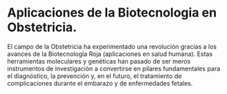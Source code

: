 # Aplicaciones de la Biotecnologia en Obstetricia.
El campo de la Obstetricia ha experimentado una revolución gracias a los avances de la Biotecnología Roja (aplicaciones en salud humana). Estas herramientas moleculares y genéticas han pasado de ser meros instrumentos de investigación a convertirse en pilares fundamentales para el diagnóstico, la prevención y, en el futuro, el tratamiento de complicaciones durante el embarazo y de enfermedades fetales.

